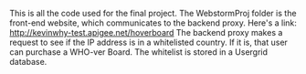 This is all the code used for the final project.
The WebstormProj folder is the front-end website, which communicates to the backend proxy.
	Here's a link: http://kevinwhy-test.apigee.net/hoverboard
The backend proxy makes a request to see if the IP address is in a whitelisted country.
	If it is, that user can purchase a WHO-ver Board.
	The whitelist is stored in a Usergrid database.
